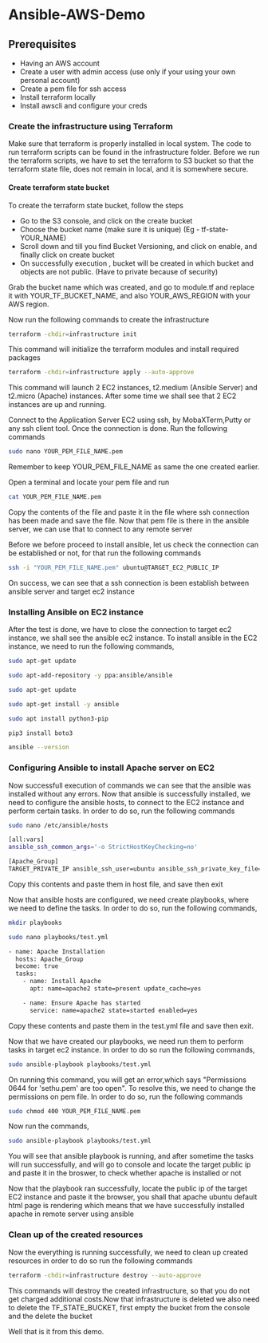 # Ansible-AWS-Demo

## Prerequisites 
- Having an AWS account
- Create a user with admin access (use only if your using your own personal account)
- Create a pem file for ssh access
- Install terraform locally 
- Install awscli and configure your creds


### Create the infrastructure using Terraform
Make sure that terraform is properly installed in local system. The code to run terraform scripts can be found in the infrastructure folder. Before we run the terraform scripts, we have to set the terraform to S3 bucket so that the terraform state file, does not remain in local, and it is somewhere secure.

#### Create terraform state bucket
To create the terraform state bucket, follow the steps
-  Go to the S3 console, and click on the create bucket
-  Choose the bucket name (make sure it is unique) (Eg - tf-state-YOUR_NAME)
- Scroll down and till you find Bucket Versioning, and click on enable, and finally click on create bucket
- On successfully execution , bucket will be created in which bucket and objects are not public. (Have to private because of security)

Grab the bucket name which was created, and go to module.tf and replace it with YOUR_TF_BUCKET_NAME, and also YOUR_AWS_REGION with your AWS region.

Now run the following commands to create the infrastructure

```bash
terraform -chdir=infrastructure init
```
This command will initialize the terraform modules and install required packages

```bash
terraform -chdir=infrastructure apply --auto-approve
```
This command will launch 2 EC2 instances, t2.medium (Ansible Server) and t2.micro (Apache) instances. After some time we shall see that 2 EC2 instances are up and running.

Connect to the Application Server EC2 using ssh, by MobaXTerm,Putty or any ssh client tool. Once the connection is done. Run the following commands

```bash
sudo nano YOUR_PEM_FILE_NAME.pem
```
Remember to keep YOUR_PEM_FILE_NAME as same the one created earlier.

Open a terminal and locate your pem file and run

```bash
cat YOUR_PEM_FILE_NAME.pem
```
Copy the contents of the file and paste it in the file where ssh connection has been made and save the file. Now that pem file is there in the ansible server, we can use that to connect to any remote server

Before we before proceed to install ansible, let us check the connection can be established or not, for that run the following commands

```bash
ssh -i "YOUR_PEM_FILE_NAME.pem" ubuntu@TARGET_EC2_PUBLIC_IP
```
On success, we can see that a ssh connection is been establish between ansible server and target ec2 instance

### Installing Ansible on EC2 instance 
After the test is done, we have to close the connection to target ec2 instance, we shall see the ansible ec2 instance. To install ansible in the EC2 instance, we need to run the following commands,

```bash
sudo apt-get update
```

```bash
sudo apt-add-repository -y ppa:ansible/ansible
```

```bash
sudo apt-get update
```

```bash
sudo apt-get install -y ansible
```

```bash
sudo apt install python3-pip
```

```bash
pip3 install boto3
```

```bash
ansible --version
```

### Configuring Ansible to install Apache server on EC2

Now successfull execution of commands we can see that the ansible was installed without any errors. Now that ansible is successfully installed, we need to configure the ansible hosts, to connect to the EC2 instance and perform certain tasks. In order to do so, run the following commands

```bash
sudo nano /etc/ansible/hosts
```

```bash
[all:vars]
ansible_ssh_common_args='-o StrictHostKeyChecking=no'

[Apache_Group]  
TARGET_PRIVATE_IP ansible_ssh_user=ubuntu ansible_ssh_private_key_file=YOUR_PEM_FILE_NAME.pem ansible_python_interpreter=/usr/bin/python3
```
Copy this contents and paste them in host file, and save then exit

Now that ansible hosts are configured, we need create playbooks, where we need to define the tasks. In order to do so, run the following commands,

```bash
mkdir playbooks
```

```bash 
sudo nano playbooks/test.yml
```

```bash
- name: Apache Installation
  hosts: Apache_Group
  become: true
  tasks:
    - name: Install Apache
      apt: name=apache2 state=present update_cache=yes

    - name: Ensure Apache has started
      service: name=apache2 state=started enabled=yes
```
Copy these contents and paste them in the test.yml file and save then exit.

Now that we have created our playbooks, we need run them to perform tasks in target ec2 instance. In order to do so run the following commands,

```bash
sudo ansible-playbook playbooks/test.yml
```

On running this command, you will get an error,which says "Permissions 0644 for 'sethu.pem' are too open". To resolve this, we need to change the permissions on pem file. In order to do so, run the following commands

```bash
sudo chmod 400 YOUR_PEM_FILE_NAME.pem
```
Now run the commands,

```bash
sudo ansible-playbook playbooks/test.yml
```
You will see that ansible playbook is running, and after sometime the tasks will run successfully, and will go to console and locate the target public ip and paste it in the broswer, to check whether apache is installed or not

Now that the playbook ran successfully, locate the public ip of the target EC2 instance and paste it the browser, you shall that apache ubuntu default html page is rendering which means that we have successfully installed apache in remote server using ansible

### Clean up of the created resources
Now the everything is running successfully, we need to clean up created resources in order to do so run the following commands

```bash
terraform -chdir=infrastructure destroy --auto-approve
```
This commands will destroy the created infrastructure, so that you do not get charged additional costs.Now that infrastructure is deleted we also need to delete the TF_STATE_BUCKET, first empty the bucket from the console and the delete the bucket

Well that is it from this demo.

